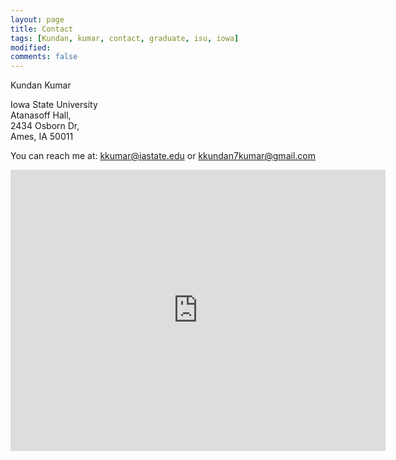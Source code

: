 ```yaml
---
layout: page
title: Contact
tags: [Kundan, kumar, contact, graduate, isu, iowa]
modified:
comments: false
---
```

Kundan Kumar

Iowa State University\
Atanasoff Hall,\
2434 Osborn Dr,\
Ames, IA 50011

You can reach me at: <a href="mailto:kkumar@iastate.edu">kkumar@iastate.edu</a> or
<a href="mailto:kkundan7kumar@gmail.com">kkundan7kumar@gmail.com</a>

<!-- <iframe src="https://www.google.com/maps/embed?pb=!1m18!1m12!1m3!1d306141.380212437!2d126.3453416664724!3d33.3711157139061!2m3!1f0!2f0!3f0!3m2!1i1024!2i768!4f13.1!3m3!1m2!1s0x350ce3544cc84045%3A0x66bc36d2981ebf31!2sJeju-do%2C+South+Korea!5e0!3m2!1sen!2sus!4v1473136714592" width="600" height="450" frameborder="0" style="border:0" allowfullscreen></iframe> -->

<iframe src="https://www.google.com/maps/embed?pb=!1m18!1m12!1m3!1d2963.701280333627!2d-93.65214622434559!3d42.028140256007404!2m3!1f0!2f0!3f0!3m2!1i1024!2i768!4f13.1!3m3!1m2!1s0x87ee70a50267cdf5%3A0x7cfd0db300984a65!2sAtanasoff%20Hall%2C%202434%20Osborn%20Dr%2C%20Ames%2C%20IA%2050011!5e0!3m2!1sen!2sus!4v1668720305423!5m2!1sen!2sus" width="600" height="450" style="border:0;" allowfullscreen="" loading="lazy" referrerpolicy="no-referrer-when-downgrade"></iframe>
